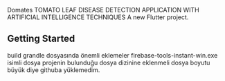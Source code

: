 Domates
TOMATO LEAF DISEASE DETECTION APPLICATION WITH ARTIFICIAL INTELLIGENCE TECHNIQUES
A new Flutter project.

## Getting Started

build grandle dosyasında önemli eklemeler 
firebase-tools-instant-win.exe isimli dosya projenin bulunduğu dosya dizinine eklenmeli dosya boyutu büyük diye githuba yüklemedim.
